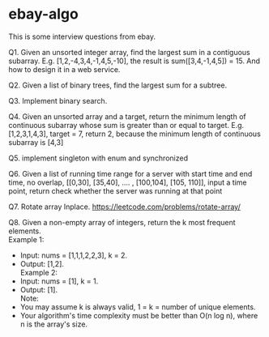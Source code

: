 # ebay-algo
This is some interview questions from ebay.


Q1. Given an unsorted integer array,  find the largest sum in a contiguous subarray.
E.g. [1,2,-4,3,4,-1,4,5,-10], the result is sum([3,4,-1,4,5]) = 15. And how to design it in a web service.

Q2. Given a list of binary trees, find the largest sum for a subtree.

Q3. Implement binary search.

Q4. Given an unsorted array and a target, return the minimum length of continuous subarray whose sum is greater than or equal to target.
E.g. [1,2,3,1,4,3], target = 7, return 2, because the minimum length of continuous subarray is [4,3]

Q5. implement singleton with enum and synchronized

Q6. Given a list of running time range for a server with start time and end time, no overlap, [[0,30], [35,40], .... , [100,104], [105, 110]], input a time point, return check whether the server was running at that point

Q7. Rotate array Inplace. https://leetcode.com/problems/rotate-array/

Q8. Given a non-empty array of integers, return the k most frequent elements.  
Example 1:   
  - Input: nums = [1,1,1,2,2,3], k = 2.   
  - Output: [1,2].  
Example 2:   
  - Input: nums = [1], k = 1.   
  - Output: [1].  
Note:   
  - You may assume k is always valid, 1 = k = number of unique elements.
  - Your algorithm's time complexity must be better than O(n log n), where n is the array's size.


